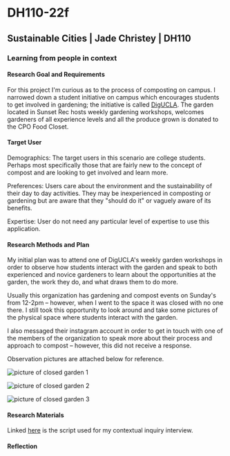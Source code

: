 # DH110-22f

## Sustainable Cities | Jade Christey | DH110

### Learning from people in context

#### Research Goal and Requirements 

For this project I'm curious as to the process of composting on campus. 
I narrowed down a student initiative on campus which encourages students to get involved in gardening; the initiative is called [DigUCLA](http://digucla.weebly.com/).
The garden located in Sunset Rec hosts weekly gardening workshops, welcomes gardeners of all experience levels and all the produce grown is donated to the CPO Food Closet.

#### Target User

Demographics: The target users in this scenario are college students. Perhaps most specifically those that are fairly new to the concept of compost and are looking to get involved and learn more. 

Preferences: Users care about the environment and the sustainability of their day to day activities. They may be inexperienced in composting or gardening but are aware that they "should do it" or vaguely aware of its benefits. 

Expertise: User do not need any particular level of expertise to use this application.

#### Research Methods and Plan

My initial plan was to attend one of DigUCLA's weekly garden workshops in order to observe how students interact with the garden and speak to both experienced and novice gardeners to learn about the opportunities at the garden, the work they do, and what draws them to do more.

Usually this organization has gardening and compost events on Sunday's from 12-2pm – however, when I went to the space it was closed with no one there. I still took this opportunity to look around and take some pictures of the physical space where students interact with the garden. 

I also messaged their instagram account in order to get in touch with one of the members of the organization to speak more about their process and approach to compost – however, this did not receive a response. 

Observation pictures are attached below for reference. 

![picture of closed garden 1](../THISONE1.HEIC)

![picture of closed garden 2](../THISONE2.HEIC)

![picture of closed garden 3](../THISONE3.HEIC)

#### Research Materials

Linked [here](https://docs.google.com/document/d/1ny5gOdyWA5-hOb_4wRPG_QkUHHij_X00wCsUx_9TqQE/edit?usp=sharing) is the script used for my contextual inquiry interview.

#### Reflection


